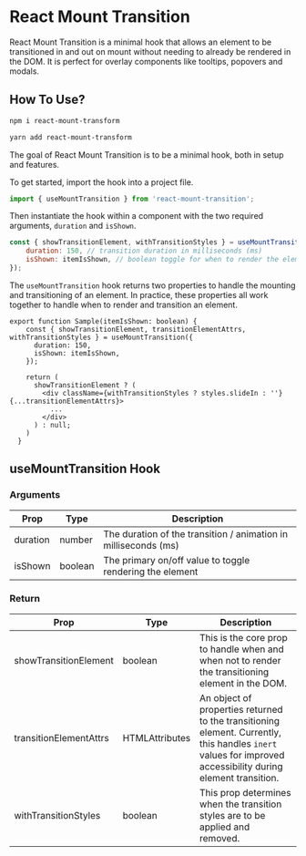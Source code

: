 # React Mount Transition

React Mount Transition is a minimal hook that allows an element to be transitioned in and out on mount without needing to already be rendered in the DOM. It is perfect for overlay components like tooltips, popovers and modals.

## How To Use?

```bash
npm i react-mount-transform
```

```bash
yarn add react-mount-transform
```

The goal of React Mount Transition is to be a minimal hook, both in setup and features.

To get started, import the hook into a project file.

```jsx
import { useMountTransition } from 'react-mount-transition';
```

Then instantiate the hook within a component with the two required arguments, `duration` and `isShown`.

```jsx
const { showTransitionElement, withTransitionStyles } = useMountTransition({
    duration: 150, // transition duration in milliseconds (ms)
    isShown: itemIsShown, // boolean toggle for when to render the element
});
```

The `useMountTransition` hook returns two properties to handle the mounting and transitioning of an element. In practice, these properties all work together to handle when to render and transition an element.

```tsx
export function Sample(itemIsShown: boolean) {
    const { showTransitionElement, transitionElementAttrs, withTransitionStyles } = useMountTransition({
      duration: 150,
      isShown: itemIsShown,
    });

    return (
      showTransitionElement ? (
        <div className={withTransitionStyles ? styles.slideIn : ''} {...transitionElementAttrs}>
          ...
        </div>
      ) : null;
    )
  }
```

## useMountTransition Hook

### Arguments

| Prop     | Type    | Description                                                     |
| -------- | ------- | --------------------------------------------------------------- |
| duration | number  | The duration of the transition / animation in milliseconds (ms) |
| isShown  | boolean | The primary on/off value to toggle rendering the element        |

### Return

| Prop                   | Type                        | Description                                                                                                                                                 |
| ---------------------- | --------------------------- | ----------------------------------------------------------------------------------------------------------------------------------------------------------- |
| showTransitionElement  | boolean                     | This is the core prop to handle when and when not to render the transitioning element in the DOM.                                                           |
| transitionElementAttrs | HTMLAttributes<HTMLElement> | An object of properties returned to the transitioning element. Currently, this handles `inert` values for improved accessibility during element transition. |
| withTransitionStyles   | boolean                     | This prop determines when the transition styles are to be applied and removed.                                                                              |
